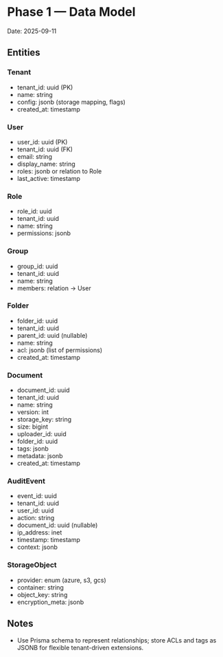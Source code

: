 # Phase 1 — Data Model

Date: 2025-09-11

## Entities

### Tenant
- tenant_id: uuid (PK)
- name: string
- config: jsonb (storage mapping, flags)
- created_at: timestamp

### User
- user_id: uuid (PK)
- tenant_id: uuid (FK)
- email: string
- display_name: string
- roles: jsonb or relation to Role
- last_active: timestamp

### Role
- role_id: uuid
- tenant_id: uuid
- name: string
- permissions: jsonb

### Group
- group_id: uuid
- tenant_id: uuid
- name: string
- members: relation -> User

### Folder
- folder_id: uuid
- tenant_id: uuid
- parent_id: uuid (nullable)
- name: string
- acl: jsonb (list of permissions)
- created_at: timestamp

### Document
- document_id: uuid
- tenant_id: uuid
- name: string
- version: int
- storage_key: string
- size: bigint
- uploader_id: uuid
- folder_id: uuid
- tags: jsonb
- metadata: jsonb
- created_at: timestamp

### AuditEvent
- event_id: uuid
- tenant_id: uuid
- user_id: uuid
- action: string
- document_id: uuid (nullable)
- ip_address: inet
- timestamp: timestamp
- context: jsonb

### StorageObject
- provider: enum (azure, s3, gcs)
- container: string
- object_key: string
- encryption_meta: jsonb

## Notes
- Use Prisma schema to represent relationships; store ACLs and tags as JSONB for flexible tenant-driven extensions.
